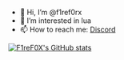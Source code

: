 - 👋 Hi, I’m @f1ref0rx
- 👀 I’m interested in lua
- 📫 How to reach me: [Discord](https://discord.io/gliese)

[![F1reF0X's GitHub stats](https://github-readme-stats.vercel.app/api?username=f1ref0rx&theme=radical)](https://github.com/anuraghazra/github-readme-stats)
